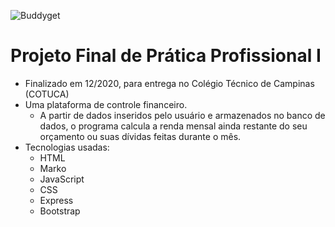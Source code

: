 ![Buddyget](https://user-images.githubusercontent.com/69872395/204892326-071933bc-6d82-4e1c-bd29-4b96c52048a7.png)
# Projeto Final de Prática Profissional I
- Finalizado em 12/2020, para entrega no Colégio Técnico de Campinas (COTUCA)
- Uma plataforma de controle financeiro.
   * A partir de dados inseridos pelo usuário e armazenados no banco de dados, o programa calcula a renda mensal ainda restante do seu orçamento ou suas dívidas feitas durante o mês.
- Tecnologias usadas:
   * HTML
   * Marko
   * JavaScript
   * CSS
   * Express
   * Bootstrap

